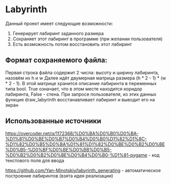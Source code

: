 # Labyrinth
Данный проект имеет следующие возможности:
1) Генерирует лабиринт заданного размера
2) Сохраняет этот лабиринт в программе (при желании пользователя)
3) Есть возможность потом восстановить этот лабиринт

## Формат сохраняемого файла:
Первая строка файла содержит 2 числа: высоту и ширину лабиринта, назовём их h и w
Далее идёт двумерная матрица размера (h * 2 - 1) * (w * 2 - 1). В этой матрице хранится описание лабиринта в переменных типа bool. True означает, что в этом месте находится коридор лабиринта, False - стена.
При запросе пользователя, из этих данных функция draw_labyrinth восстанавливает лабиринт и выводит его на экран

## Использованные источники
https://overcoder.net/q/1172368/%D0%BA%D0%B0%D0%BA-%D1%81%D0%BE%D0%B7%D0%B4%D0%B0%D1%82%D1%8C-%D1%82%D0%B5%D0%BA%D1%81%D1%82%D0%BE%D0%B2%D0%BE%D0%B5-%D0%BF%D0%BE%D0%BB%D0%B5-%D0%B2%D0%B2%D0%BE%D0%B4%D0%B0-%D1%81-pygame - код текстового поля для ввода

https://github.com/Yan-Minotskiy/labyrinth_generating - автоматическое построение лабиринтов (взята идея реализации)
